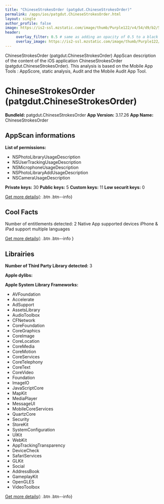 ```yaml
---
title: "ChineseStrokesOrder (patgdut.ChineseStrokesOrder)"
permalink: /apps/ios/patgdut.ChineseStrokesOrder.html
layout: single
author_profile: false
image: https://is2-ssl.mzstatic.com/image/thumb/Purple122/v4/54/d9/b2/54d9b252-f031-1b86-c181-98b3fab0b6c6/AppIcon-0-0-1x_U007emarketing-0-0-0-7-0-0-sRGB-0-0-0-GLES2_U002c0-512MB-85-220-0-0.png/512x512bb.jpg
header: 
     overlay_filter: 0.5 # same as adding an opacity of 0.5 to a black background
     overlay_image: https://is2-ssl.mzstatic.com/image/thumb/Purple122/v4/54/d9/b2/54d9b252-f031-1b86-c181-98b3fab0b6c6/AppIcon-0-0-1x_U007emarketing-0-0-0-7-0-0-sRGB-0-0-0-GLES2_U002c0-512MB-85-220-0-0.png/512x512bb.jpg
---
```

ChineseStrokesOrder (patgdut.ChineseStrokesOrder) AppScan description of the content of the iOS application ChineseStrokesOrder (patgdut.ChineseStrokesOrder). This analysis is based on the Mobile App Tools : AppScore, static analysis, Audit and the Mobile Audit App Tool.

# ChineseStrokesOrder (patgdut.ChineseStrokesOrder)

**BundleId:** patgdut.ChineseStrokesOrder
**App Version:** 3.17.26
**App Name:** ChineseStrokesOrder


## AppScan informations 

**List of permissions:** 
- NSPhotoLibraryUsageDescription
- NSUserTrackingUsageDescription
- NSMicrophoneUsageDescription
- NSPhotoLibraryAddUsageDescription
- NSCameraUsageDescription
  
  
**Private keys:** 30
**Public keys:** 5
**Custom keys:** 11
**Low securit keys:** 0
  
[Get more details](/pricing.html){: .btn .btn--info}

## Cool Facts

Number of entitlements detected: 2
Native App
supported devices iPhone & iPad
support multiple languages
  
[Get more details](/pricing.html){: .btn .btn--info }

## Librairies 
**Number of Third Party Library detected:** 3


**Apple dylibs:**


**Apple System Library Frameworks:**
- AVFoundation
- Accelerate
- AdSupport
- AssetsLibrary
- AudioToolbox
- CFNetwork
- CoreFoundation
- CoreGraphics
- CoreImage
- CoreLocation
- CoreMedia
- CoreMotion
- CoreServices
- CoreTelephony
- CoreText
- CoreVideo
- Foundation
- ImageIO
- JavaScriptCore
- MapKit
- MediaPlayer
- MessageUI
- MobileCoreServices
- QuartzCore
- Security
- StoreKit
- SystemConfiguration
- UIKit
- WebKit
- AppTrackingTransparency
- DeviceCheck
- SafariServices
- GLKit
- Social
- AddressBook
- GameplayKit
- OpenGLES
- VideoToolbox


  
[Get more details](/pricing.html){: .btn .btn--info}

